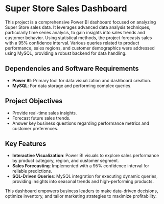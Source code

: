 # Super Store Sales Dashboard

This project is a comprehensive Power BI dashboard focused on analyzing Super Store sales data. It leverages advanced data analysis techniques, particularly time series analysis, to gain insights into sales trends and customer behavior. Using statistical methods, the project forecasts sales with a 95% confidence interval. Various queries related to product performance, sales regions, and customer demographics were addressed using MySQL, providing a robust backend for data handling.

## Dependencies and Software Requirements
- **Power BI**: Primary tool for data visualization and dashboard creation.
- **MySQL**: For data storage and performing complex queries.
  
## Project Objectives
- Provide real-time sales insights.
- Forecast future sales trends.
- Answer key business questions regarding performance metrics and customer preferences.

## Key Features
- **Interactive Visualization**: Power BI visuals to explore sales performance by product category, region, and customer segment.
- **Sales Forecasting**: Implemented with a 95% confidence interval for reliable predictions.
- **SQL-Driven Queries**: MySQL integration for executing dynamic queries, providing insights into seasonal trends and high-performing products.
  
This dashboard empowers business leaders to make data-driven decisions, optimize inventory, and tailor marketing strategies to maximize profitability.
